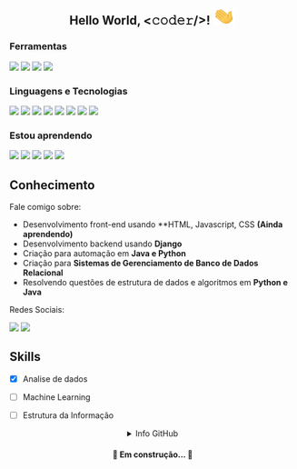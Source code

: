 
<h2 align="center"> Hello World, <𝚌𝚘𝚍𝚎𝚛/>! <img src="https://raw.githubusercontent.com/ABSphreak/ABSphreak/master/gifs/Hi.gif" height="30" width="40"/></h2>



### Ferramentas
<div> 
	<img src="https://cdn.jsdelivr.net/gh/devicons/devicon/icons/vscode/vscode-original.svg" width="30px"/>
	<img src="https://cdn.jsdelivr.net/gh/devicons/devicon/icons/redhat/redhat-original.svg" width="30px"/>
	<img src="https://cdn.jsdelivr.net/gh/devicons/devicon/icons/docker/docker-original.svg" width="30px"/>
	<img src="https://cdn.jsdelivr.net/gh/devicons/devicon/icons/github/github-original.svg" width="30px"/>
</div>
	
### Linguagens e Tecnologias
<div>
	<img src="https://cdn.jsdelivr.net/gh/devicons/devicon/icons/python/python-original.svg" width="30px"/>
	<img src="https://cdn.jsdelivr.net/gh/devicons/devicon/icons/java/java-original.svg" width="30px"/>
	<img src="https://cdn.jsdelivr.net/gh/devicons/devicon/icons/mysql/mysql-original-wordmark.svg" width="30px"/>
	<img src="https://cdn.icon-icons.com/icons2/2107/PNG/512/file_type_sqlite_icon_130153.png" width="30px"/>
	<img src="https://img.icons8.com/color/344/tomcat.png" width="30px"/>
	<img src="https://img.icons8.com/color/452/adobe-photoshop--v1.png" width="30px"/>
	<img src="https://avatars.githubusercontent.com/u/983927?s=200&v=4" width="30px"/>
	<img src="https://www.alura.com.br/assets/api/cursos/api-rest-kotlin-spring-boot-camada-web.svg" width="30px"/>
</div>
	
### Estou aprendendo
<div>
	<img src="https://cdn.jsdelivr.net/gh/devicons/devicon/icons/django/django-plain-wordmark.svg" width="30px"/>
	<img src="https://cdn.jsdelivr.net/gh/devicons/devicon/icons/html5/html5-original.svg" width="30px"/>
	<img src="https://cdn.jsdelivr.net/gh/devicons/devicon/icons/javascript/javascript-original.svg" width="30px"/>
	<img src="https://upload.wikimedia.org/wikipedia/commons/6/62/CSS3_logo.svg" width="30px"/>
	<img src="https://cdn.jsdelivr.net/gh/devicons/devicon/icons/docker/docker-original.svg" width="30px"/>

</div>


##  Conhecimento
Fale comigo sobre:
- Desenvolvimento front-end usando **HTML, Javascript, CSS **(Ainda aprendendo)**
- Desenvolvimento backend usando **Django**
- Criação para automação em **Java e Python**
- Criação para **Sistemas de Gerenciamento de Banco de Dados Relacional**
- Resolvendo questões de estrutura de dados e algoritmos em **Python e Java**

Redes Sociais:
 <div> 
	<a href="https://www.instagram.com/diogovbortolotti/" target="_blank"><img src="https://img.shields.io/badge/-Instagram-%23E4405F?style=for-the-badge&logo=instagram&logoColor=white" target="_blank"></a>
	<a href="https://br.linkedin.com/in/diogobortolotti" target="_blank"><img src="https://img.shields.io/badge/-LinkedIn-%230077B5?style=for-the-badge&logo=linkedin&logoColor=white" target="_blank"></a> 
</div>


## Skills
- [x] Analise de dados
- [ ] Machine Learning
- [ ] Estrutura da Informação



<details>
	<summary align='center' >Info GitHub</summary>
	<div>
		<img align='center'  height="180em" width="48%" src="https://github-readme-stats.vercel.app/api?username=DiogovBortolotti&show_icons=true&theme=tokyonight&include_all_commits=true&count_private=true"/>
		<img align='right' height="180em" width="48%" src="https://github-readme-stats.vercel.app/api/top-langs/?username=DiogovBortolotti&layout=compact&langs_count=7&theme=tokyonight"/>
	</div>
</details>


 <div>
 <h4 align="center"> 
	🚧  Em construção...  🚧
</h4>
</div>	
	
